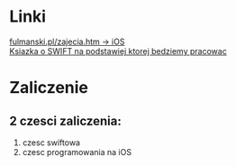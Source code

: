 # Linki

[fulmanski.pl/zajecia.htm -> iOS](https://fulmanski.pl/zajecia/ios_1/zajecia_20212022/index.php)\
[Ksiazka o SWIFT na podstawiej ktorej bedziemy pracowac](https://fulmanski.pl/books/doc/learn_swift_by_examples_beginner_level.pdf)

# Zaliczenie

## 2 czesci zaliczenia:

1.   czesc swiftowa
1.   czesc programowania na iOS
